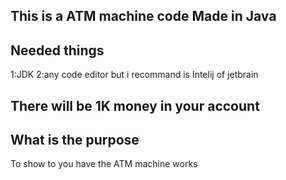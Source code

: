 ## This is a ATM machine code Made in Java 

## Needed things
1:JDK
2:any code editor but i recommand is Intelij of jetbrain

## There will be 1K money in your account

## What is the purpose 
To show to you have the ATM machine works 